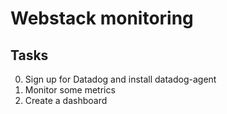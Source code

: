 # Webstack monitoring

## Tasks
0. Sign up for Datadog and install datadog-agent
1. Monitor some metrics
2. Create a dashboard
